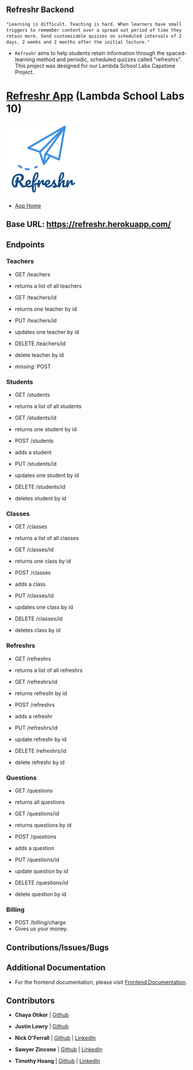 ## Refreshr Backend

```
"Learning is difficult. Teaching is hard. When learners have small triggers to remember content over a spread out period of time they retain more. Send customizable quizzes on scheduled intervals of 2 days, 2 weeks and 2 months after the initial lecture."
```
- `Refreshr` aims to help students retain information through the spaced-learning method and periodic, scheduled quizzes called "refreshrs". This project was designed for our Lambda School Labs Capstone Project.

# [Refreshr App](https://refreshr-app.netlify.com) (Lambda School Labs 10)

![Refreshr Logo](./client/logo.png "Refresh your mind")

- [App Home](https://refreshr-app.netlify.com)

## Base URL: https://refreshr.herokuapp.com/

## Endpoints
### Teachers
* GET /teachers
* returns a list of all teachers

* GET /teachers/id
* returns one teacher by id

* PUT /teachers/id
* updates one teacher by id

* DELETE /teachers/id
* delete teacher by id

* _missing:_ POST

### Students
* GET /students
* returns a list of all students

* GET /students/id
* returns one student by id

* POST /students
* adds a student

* PUT /students/id
* updates one student by id

* DELETE /students/id
* deletes student by id

### Classes
* GET /classes
* returns a list of all classes

* GET /classes/id
* returns one class by id

* POST /classes
* adds a class

* PUT /classes/id
* updates one class by id

* DELETE /classes/id
* deletes class by id

### Refreshrs
* GET /refreshrs
* returns a list of all refreshrs

* GET /refreshrs/id
* returns refreshr by id

* POST /refreshrs
* adds a refreshr

* PUT /refreshrs/id
* update refreshr by id

* DELETE /refreshrs/id
* delete refreshr by id

### Questions
* GET /questions
* returns all questions

* GET /questions/id
* returns questions by id

* POST /questions
* adds a question

* PUT /questions/id
* update question by id

* DELETE /questions/id
* delete question by id

### Billing
* POST /billing/charge
* Gives us your money.

## Contributions/Issues/Bugs

## Additional Documentation

- For the frontend documentation, please visit [Frontend Documentation]().

## Contributors

- **Chaya Otikor** | [Github](https://github.com/cotikor)

- **Justin Lowry** | [Github](https://github.com/dividedsky)

- **Nick O'Ferrall** | [Github](https://github.com/nickoferrall) | [LinkedIn](https://www.linkedin.com/in/nickoferrall/)

- **Sawyer Zincone** | [Github](https://github.com/szincone) | [LinkedIn](https://www.linkedin.com/in/szincone/)

- **Timothy Hoang** | [Github](https://github.com/timh1203) | [LinkedIn](https://www.linkedin.com/in/timothyhoang/)
